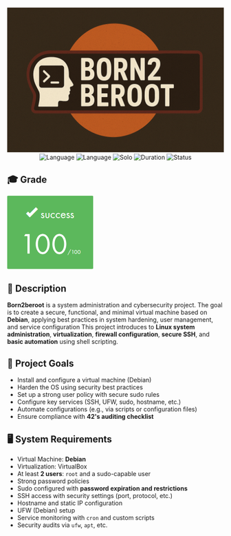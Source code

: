 <div align="center">

![Banner](assets/banner.png)  
![Language](https://img.shields.io/badge/Debian-A81D33?logo=debian&logoColor=fff)
![Language](https://img.shields.io/badge/VirtualBox-2F61B4?logo=virtualbox&logoColor=fff)
![Solo](https://img.shields.io/badge/Group-Alone-gainsboro)
![Duration](https://img.shields.io/badge/Estimated%20Hours-40h-A65B23)
![Status](https://img.shields.io/badge/Status-Completed-brightgreen)

</div>

## 🎓 Grade
![Grade](assets/grade.png)

## 📘 Description

**Born2beroot** is a system administration and cybersecurity project.
The goal is to create a secure, functional, and minimal virtual machine based on **Debian**, applying best practices in system hardening, user management, and service configuration
This project introduces to **Linux system administration**, **virtualization**, **firewall configuration**, **secure SSH**, and **basic automation** using shell scripting.

## 🧩 Project Goals

- Install and configure a virtual machine (Debian)
- Harden the OS using security best practices
- Set up a strong user policy with secure sudo rules
- Configure key services (SSH, UFW, sudo, hostname, etc.)
- Automate configurations (e.g., via scripts or configuration files)
- Ensure compliance with **42's auditing checklist**

## 🖥️ System Requirements

- Virtual Machine: **Debian**
- Virtualization: VirtualBox
- At least **2 users**: `root` and a sudo-capable user
- Strong password policies
- Sudo configured with **password expiration and restrictions**
- SSH access with security settings (port, protocol, etc.)
- Hostname and static IP configuration
- UFW (Debian) setup
- Service monitoring with `cron` and custom scripts
- Security audits via `ufw`, `apt`, etc.
